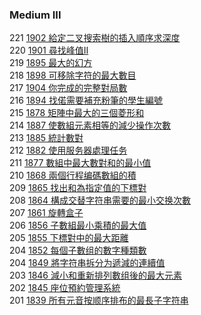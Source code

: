 ### Medium III

221 [1902 給定二叉搜索樹的插入順序求深度](./Medium/1902.md)  
220 [1901 尋找峰值II](./Medium/1901.md)  
219 [1895 最大的幻方](./Medium/1895.md)  
218 [1898 可移除字符的最大數目](./Medium/1898.md)  
217 [1904 你完成的完整對局數](./Medium/1904.md)  
216 [1894 找偌需要補充粉筆的學生編號](./Medium/1894.md)  
215 [1878 矩陣中最大的三個菱形和](./Medium/1878.md)  
214 [1887 使數組元素相等的減少操作次數](./Medium/1887.md)  
213 [1885 統計數對](./Medium/1885.md)  
212 [1882 使用服务器處理任务](./Medium/1882.md)  
211 [1877 數組中最大數對和的最小值](./Medium/1877.md)  
210 [1868 兩個行程编碼數組的積](./Medium/1868.md)  
209 [1865 找出和為指定值的下標對](./Medium/1865.md)  
208 [1864 構成交替字符串需要的最小交换次數](./Medium/1864.md)  
207 [1861 旋轉盒子](./Medium/1861.md)  
206 [1856 子數組最小乘積的最大值](./Medium/1856.md)  
205 [1855 下標對中的最大距離](./Medium/1855.md)  
204 [1852 每個子數组的數字種類數](./Medium/1852.md)  
204 [1849 將字符串拆分为遞減的連續值](./Medium/1849.md)  
203 [1846 減小和重新排列數组後的最大元素](./Medium/1846.md)  
202 [1845 座位預約管理系統](./Medium/1845.md)  
201 [1839 所有元音按顺序排布的最長子字符串](./Medium/1839.md)  